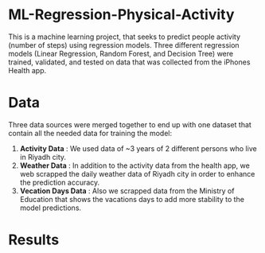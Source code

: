 # ML-Regression-Physical-Activity
This is a machine learning project, that seeks to predict people activity (number of steps) using regression models. Three different regression models (Linear Regression, Random Forest, and Decision Tree) were trained, validated, and tested on data that was collected from the iPhones Health app.

# Data
Three data sources were merged together to end up with one dataset that contain all the needed data for training the model:
1. **Activity Data** : We used data of ~3 years of 2 different persons who live in Riyadh city.
2. **Weather Data** : In addition to the activity data from the health app, we web scrapped the daily weather data of Riyadh city in order to enhance the prediction accuracy.
3. **Vecation Days Data** : Also we scrapped data from the Ministry of Education that shows the vacations days to add more stability to the model predictions.


# Results


